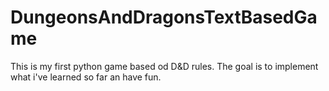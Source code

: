 # DungeonsAndDragonsTextBasedGame
This is my first python game based od D&D rules. The goal is to implement what i've learned so far an have fun.
